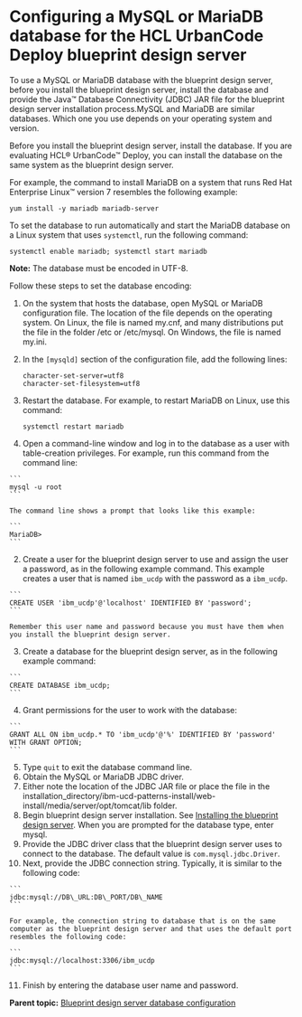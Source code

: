 # Configuring a MySQL or MariaDB database for the HCL UrbanCode Deploy blueprint design server

To use a MySQL or MariaDB database with the blueprint design server, before you install the blueprint design server, install the database and provide the Java™ Database Connectivity \(JDBC\) JAR file for the blueprint design server installation process.MySQL and MariaDB are similar databases. Which one you use depends on your operating system and version.

Before you install the blueprint design server, install the database. If you are evaluating HCL® UrbanCode™ Deploy, you can install the database on the same system as the blueprint design server.

For example, the command to install MariaDB on a system that runs Red Hat Enterprise Linux™ version 7 resembles the following example:

```
yum install -y mariadb mariadb-server
```

To set the database to run automatically and start the MariaDB database on a Linux system that uses `systemctl`, run the following command:

```
systemctl enable mariadb; systemctl start mariadb
```

**Note:** The database must be encoded in UTF-8.

Follow these steps to set the database encoding:

1.  On the system that hosts the database, open MySQL or MariaDB configuration file. The location of the file depends on the operating system. On Linux, the file is named my.cnf, and many distributions put the file in the folder /etc or /etc/mysql. On Windows, the file is named my.ini.
2.  In the `[mysqld]` section of the configuration file, add the following lines:

    ```
    character-set-server=utf8
    character-set-filesystem=utf8
    ```

3.  Restart the database. For example, to restart MariaDB on Linux, use this command:

    ```
    systemctl restart mariadb
    ```


1.   Open a command-line window and log in to the database as a user with table-creation privileges. For example, run this command from the command line:

    ```
    mysql -u root
    ```

    The command line shows a prompt that looks like this example:

    ```
    MariaDB>
    ```

2.   Create a user for the blueprint design server to use and assign the user a password, as in the following example command. This example creates a user that is named `ibm_ucdp` with the password as a `ibm_ucdp`.

    ```
    CREATE USER 'ibm_ucdp'@'localhost' IDENTIFIED BY 'password';
    ```

    Remember this user name and password because you must have them when you install the blueprint design server.

3.   Create a database for the blueprint design server, as in the following example command: 

    ```
    CREATE DATABASE ibm_ucdp;
    ```

4.   Grant permissions for the user to work with the database: 

    ```
    GRANT ALL ON ibm_ucdp.* TO 'ibm_ucdp'@'%' IDENTIFIED BY 'password' WITH GRANT OPTION;
    ```

5.   Type `quit` to exit the database command line. 
6.   Obtain the MySQL or MariaDB JDBC driver. 
7.   Either note the location of the JDBC JAR file or place the file in the installation\_directory/ibm-ucd-patterns-install/web-install/media/server/opt/tomcat/lib folder. 
8.   Begin blueprint design server installation. See [Installing the blueprint design server](install_server_bds.md#). When you are prompted for the database type, enter mysql. 
9.   Provide the JDBC driver class that the blueprint design server uses to connect to the database. The default value is `com.mysql.jdbc.Driver`.
10.  Next, provide the JDBC connection string. Typically, it is similar to the following code:

    ```
    jdbc:mysql://DB\_URL:DB\_PORT/DB\_NAME
    ```

    For example, the connection string to database that is on the same computer as the blueprint design server and that uses the default port resembles the following code:

    ```
    jdbc:mysql://localhost:3306/ibm_ucdp
    ```

11.  Finish by entering the database user name and password. 

**Parent topic:** [Blueprint design server database configuration](../../com.ibm.edt.doc/topics/install_database_bds_ov.md)


